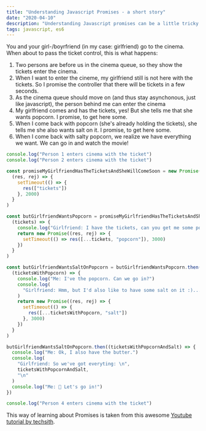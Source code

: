 ```yaml
---
title: "Understanding Javascript Promises - a short story"
date: "2020-04-10"
description: "Understanding Javascript promises can be a little tricky. Let's make a short story taken out of life to show how Promises work."
tags: javascript, es6
---
```


You and your girl-/boyrfriend (in my case: girlfriend) go to the cinema. When about to pass the ticket control, this is what happens:

1. Two persons are before us in the cinema queue, so they show the tickets enter the cinema.
2. When I want to enter the cineme, my girlfriend still is not here with the tickets. So I promise the controller that there will be tickets in a few seconds.
3. As the cinema queue should move on (and thus stay asynchonous, just like javascript), the person behind me can enter the cinema
4. My girlfriend comes and has the tickets, yes! But she tells me that she wants popcorn. I promise, to get here some.
5. When I come back with popcorn (she's already holding the tickets), she tells me she also wants salt on it. I promise, to get here some.
6. When I come back with salty popcorn, we realize we have everything we want. We can go in and watch the movie!

```javascript
console.log("Person 1 enters cinema with the ticket")
console.log("Person 2 enters cinema with the ticket")

const promiseMyGirlfriendHasTheTicketsAndSheWillComeSoon = new Promise(
  (res, rej) => {
    setTimeout(() => {
      res(["tickets"])
    }, 2000)
  }
)

const butGirlfriendWantsPopcorn = promiseMyGirlfriendHasTheTicketsAndSheWillComeSoon.then(
  (tickets) => {
    console.log("Girlfriend: I have the tickets, can you get me some popcorn?")
    return new Promise((res, rej) => {
      setTimeout(() => res([...tickets, "popcorn"]), 3000)
    })
  }
)

const butGirlfriendWantsSaltOnPopcorn = butGirlfriendWantsPopcorn.then(
  (ticketsWithPopcorn) => {
    console.log("Me: I've the popcorn. Can we go in?")
    console.log(
      "Girlfriend: Hmm, but I'd also like to have some salt on it :)..."
    )
    return new Promise((res, rej) => {
      setTimeout(() => {
        res([...ticketsWithPopcorn, "salt"])
      }, 3000)
    })
  }
)

butGirlfriendWantsSaltOnPopcorn.then((ticketsWithPopcornAndSalt) => {
  console.log("Me: Ok, I also have the butter.")
  console.log(
    "Girlfriend: So we've got everyting: \n",
    ticketsWithPopcornAndSalt,
    "\n"
  )
  console.log("Me: 🎉 Let's go in!")
})

console.log("Person 4 enters cinema with the ticket")
```

This way of learning about Promises is taken from this awesome [Youtube tutorial by techsith](https://www.youtube.com/watch?v=IGoAdn-e5II&t=1032s).
